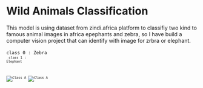 # Wild Animals Classification
This model is using dataset from zindi.africa platform to classifiy two kind to famous animal images in africa epephants and zebra, so I have build a computer vision project that can identify with image for zrbra or elephant.  
<br/>
<code>class 0 : Zebra<code/>   <br/>
<code>class 1 : Elephant<code/>

![Class A](https://github.com/NasrYousif/ZebraElephantClassification/blob/master/assets/zepra.jpeg) ![Class A](https://github.com/NasrYousif/ZebraElephantClassification/blob/master/assets/Elephant.jpeg)
